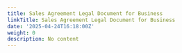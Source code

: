 ```yaml
---
title: Sales Agreement Legal Document for Business
linkTitle: Sales Agreement Legal Document for Business
date: '2025-04-24T16:18:00Z'
weight: 0
description: No content
---
```



